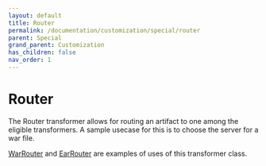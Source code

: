 ```yaml
---
layout: default
title: Router
permalink: /documentation/customization/special/router
parent: Special
grand_parent: Customization
has_children: false
nav_order: 1
---
```


# Router

The Router transformer allows for routing an artifact to one among the eligible transformers. A sample usecase for this is to choose the server for a war file.

[WarRouter](https://github.com/konveyor/move2kube/tree/main/assets/inbuilt/transformers/dockerfilegenerator/java/warrouter) and [EarRouter](https://github.com/konveyor/move2kube/tree/main/assets/inbuilt/transformers/dockerfilegenerator/java/earrouter) are examples of uses of this transformer class.